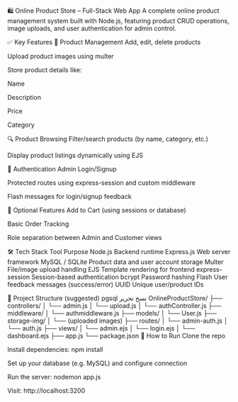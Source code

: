 🛍️ Online Product Store – Full-Stack Web App
A complete online product management system built with Node.js, featuring product CRUD operations, image uploads, and user authentication for admin control.

✅ Key Features
🛒 Product Management
Add, edit, delete products

Upload product images using multer

Store product details like:

Name

Description

Price

Category

🔍 Product Browsing
Filter/search products (by name, category, etc.)

Display product listings dynamically using EJS

🔐 Authentication
Admin Login/Signup

Protected routes using express-session and custom middleware

Flash messages for login/signup feedback

🧾 Optional Features
Add to Cart (using sessions or database)

Basic Order Tracking

Role separation between Admin and Customer views

🛠️ Tech Stack
Tool	Purpose
Node.js	Backend runtime
Express.js	Web server framework
MySQL / SQLite	Product data and user account storage
Multer	File/image upload handling
EJS	Template rendering for frontend
express-session	Session-based authentication
bcrypt	Password hashing
Flash	User feedback messages (success/error)
UUID	Unique user/product IDs

📁 Project Structure (suggested)
pgsql
نسخ
تحرير
OnlineProductStore/
├── controllers/
│   └── admin.js
│   └── upload.js
│   └── authController.js
├── middleware/
│   └── authmiddleware.js
├── models/
│   └── User.js
├── storage-img/
│   └── (uploaded images)
├── routes/
│   └── admin-auth.js
│   └── auth.js
├── views/
│   └── admin.ejs
│   └── login.ejs
│   └── dashboard.ejs
├── app.js
└── package.json
🚀 How to Run
Clone the repo

Install dependencies: npm install

Set up your database (e.g. MySQL) and configure connection

Run the server: nodemon app.js

Visit: http://localhost:3200



